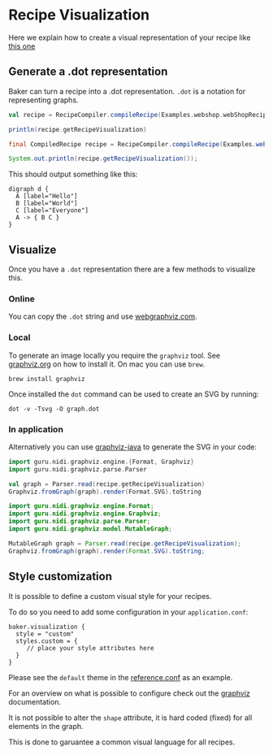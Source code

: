 # Recipe Visualization

Here we explain how to create a visual representation of your recipe like [this one](../index.md#visual-representation)

## Generate a .dot representation

Baker can turn a recipe into a .dot representation. `.dot` is a notation for representing graphs.

``` scala tab="Scala"
val recipe = RecipeCompiler.compileRecipe(Examples.webshop.webShopRecipe)

println(recipe.getRecipeVisualization)
```

``` java tab="Java"
final CompiledRecipe recipe = RecipeCompiler.compileRecipe(Examples.webshop.webShopRecipe);

System.out.println(recipe.getRecipeVisualization());
```

This should output something like this:

```
digraph d {
  A [label="Hello"]
  B [label="World"]
  C [label="Everyone"]
  A -> { B C }
}
```
## Visualize

Once you have a `.dot` representation there are a few methods to visualize this.

### Online

You can copy the `.dot` string and use [webgraphviz.com](http://www.webgraphviz.com).

### Local

To generate an image locally you require the `graphviz` tool. See [graphviz.org](https://www.graphviz.org/) on how to
install it. On mac you can use `brew`.

```
brew install graphviz
```

Once installed the `dot` command can be used to create an SVG by running:

```
dot -v -Tsvg -O graph.dot
```

### In application

Alternatively you can use [graphviz-java](https://github.com/nidi3/graphviz-java) to generate the SVG in your code:

``` scala tab="Scala"
import guru.nidi.graphviz.engine.{Format, Graphviz}
import guru.nidi.graphviz.parse.Parser

val graph = Parser.read(recipe.getRecipeVisualization)
Graphviz.fromGraph(graph).render(Format.SVG).toString
```

``` java tab="Java"
import guru.nidi.graphviz.engine.Format;
import guru.nidi.graphviz.engine.Graphviz;
import guru.nidi.graphviz.parse.Parser;
import guru.nidi.graphviz.model.MutableGraph;

MutableGraph graph = Parser.read(recipe.getRecipeVisualization);
Graphviz.fromGraph(graph).render(Format.SVG).toString;
```

## Style customization

It is possible to define a custom visual style for your recipes.

To do so you need to add some configuration in your `application.conf`:

```
baker.visualization {
  style = "custom"
  styles.custom = {
     // place your style attributes here
  }
}

```

Please see the `default` theme in the [reference.conf](https://raw.githubusercontent.com/ing-bank/baker/master/intermediate-language/src/main/resources/reference.conf)
as an example.

For an overview on what is possible to configure check out the [graphviz](https://www.graphviz.org/) documentation.

It is not possible to alter the `shape` attribute, it is hard coded (fixed) for all elements in the graph.

This is done to garuantee a common visual language for all recipes.